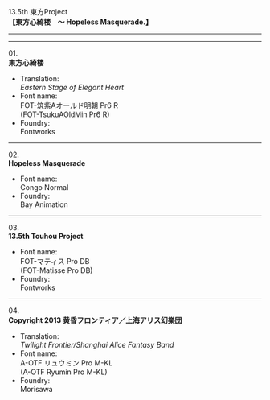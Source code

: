 13.5th 東方Project  
**【東方心綺楼　～ Hopeless Masquerade.】**

---  
---

01\.  
**東方心綺楼**
  - Translation:  
*Eastern Stage of Elegant Heart*
  - Font name:  
FOT-筑紫Aオールド明朝 Pr6 R  
(FOT-TsukuAOldMin Pr6 R)
  - Foundry:  
Fontworks

---

02\.  
**Hopeless Masquerade**
  - Font name:  
Congo Normal
  - Foundry:  
Bay Animation

---

03\.  
**13.5th Touhou Project**
  - Font name:  
FOT-マティス Pro DB  
(FOT-Matisse Pro DB)
  - Foundry:  
Fontworks

---

04\.  
**Copyright 2013 黄昏フロンティア／上海アリス幻樂団**
  - Translation:  
*Twilight Frontier/Shanghai Alice Fantasy Band*
  - Font name:  
A-OTF リュウミン Pro M-KL  
(A-OTF Ryumin Pro M-KL)
  - Foundry:  
Morisawa
